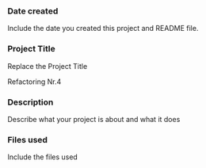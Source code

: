 ### Date created
Include the date you created this project and README file.

### Project Title
Replace the Project Title

Refactoring Nr.4

### Description
Describe what your project is about and what it does

### Files used
Include the files used

